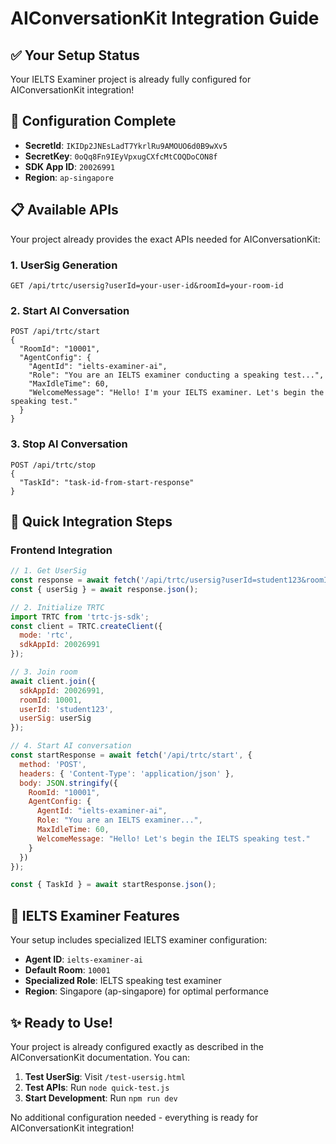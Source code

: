 # AIConversationKit Integration Guide

## ✅ Your Setup Status
Your IELTS Examiner project is already fully configured for AIConversationKit integration!

## 🔧 Configuration Complete
- **SecretId**: `IKIDp2JNEsLadT7YkrlRu9AMOUO6d0B9wXv5`
- **SecretKey**: `0oQq8Fn9IEyVpxugCXfcMtCOQDoCON8f`
- **SDK App ID**: `20026991`
- **Region**: `ap-singapore`

## 📋 Available APIs
Your project already provides the exact APIs needed for AIConversationKit:

### 1. UserSig Generation
```
GET /api/trtc/usersig?userId=your-user-id&roomId=your-room-id
```

### 2. Start AI Conversation
```
POST /api/trtc/start
{
  "RoomId": "10001",
  "AgentConfig": {
    "AgentId": "ielts-examiner-ai",
    "Role": "You are an IELTS examiner conducting a speaking test...",
    "MaxIdleTime": 60,
    "WelcomeMessage": "Hello! I'm your IELTS examiner. Let's begin the speaking test."
  }
}
```

### 3. Stop AI Conversation
```
POST /api/trtc/stop
{
  "TaskId": "task-id-from-start-response"
}
```

## 🚀 Quick Integration Steps

### Frontend Integration
```javascript
// 1. Get UserSig
const response = await fetch('/api/trtc/usersig?userId=student123&roomId=10001');
const { userSig } = await response.json();

// 2. Initialize TRTC
import TRTC from 'trtc-js-sdk';
const client = TRTC.createClient({
  mode: 'rtc',
  sdkAppId: 20026991
});

// 3. Join room
await client.join({
  sdkAppId: 20026991,
  roomId: 10001,
  userId: 'student123',
  userSig: userSig
});

// 4. Start AI conversation
const startResponse = await fetch('/api/trtc/start', {
  method: 'POST',
  headers: { 'Content-Type': 'application/json' },
  body: JSON.stringify({
    RoomId: "10001",
    AgentConfig: {
      AgentId: "ielts-examiner-ai",
      Role: "You are an IELTS examiner...",
      MaxIdleTime: 60,
      WelcomeMessage: "Hello! Let's begin the IELTS speaking test."
    }
  })
});

const { TaskId } = await startResponse.json();
```

## 🎯 IELTS Examiner Features
Your setup includes specialized IELTS examiner configuration:
- **Agent ID**: `ielts-examiner-ai`
- **Default Room**: `10001`
- **Specialized Role**: IELTS speaking test examiner
- **Region**: Singapore (ap-singapore) for optimal performance

## ✨ Ready to Use!
Your project is already configured exactly as described in the AIConversationKit documentation. You can:

1. **Test UserSig**: Visit `/test-usersig.html`
2. **Test APIs**: Run `node quick-test.js`
3. **Start Development**: Run `npm run dev`

No additional configuration needed - everything is ready for AIConversationKit integration!